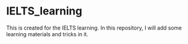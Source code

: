 # IELTS_learning
This is created for the IELTS learning. In this repository, I will add some learning materials and tricks in it.
